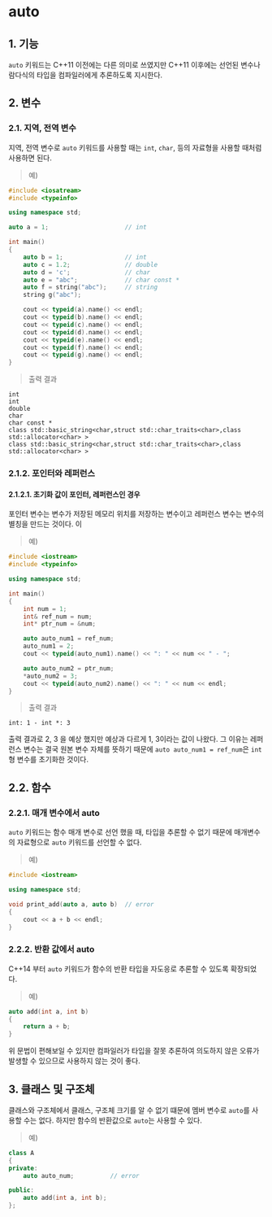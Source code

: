# auto

## 1. 기능
```auto``` 키워드는 C++11 이전에는 다른 의미로 쓰였지만 C++11 이후에는 선언된 변수나 람다식의 타입을 컴파일러에게 추론하도록 지시한다.

## 2. 변수

### 2.1. 지역, 전역 변수
지역, 전역 변수로 ```auto``` 키워드를 사용할 때는 ```int```, ```char```, 등의 자료형을 사용할 때처럼 사용하면 된다.

> 예)
```c++
#include <iosatream>
#include <typeinfo>

using namespace std;

auto a = 1;                     // int

int main()
{
    auto b = 1;                 // int
	auto c = 1.2;               // double
	auto d = 'c';               // char
	auto e = "abc";             // char const *
	auto f = string("abc");     // string
	string g("abc");

	cout << typeid(a).name() << endl;
	cout << typeid(b).name() << endl;
	cout << typeid(c).name() << endl;
	cout << typeid(d).name() << endl;
	cout << typeid(e).name() << endl;
	cout << typeid(f).name() << endl;
    cout << typeid(g).name() << endl;
}
```

> 출력 결과
```
int
int
double
char
char const *
class std::basic_string<char,struct std::char_traits<char>,class std::allocator<char> >
class std::basic_string<char,struct std::char_traits<char>,class std::allocator<char> >
```

### 2.1.2. 포인터와 레퍼런스

#### 2.1.2.1. 초기화 값이 포인터, 레퍼런스인 경우
포인터 변수는 변수가 저장된 메모리 위치를 저장하는 변수이고 레퍼런스 변수는 변수의 별칭을 만드는 것이다. 이

> 예)
```c++
#include <iostream>
#include <typeinfo>

using namespace std;

int main()
{
	int num = 1;
	int& ref_num = num;
	int* ptr_num = &num;

	auto auto_num1 = ref_num;
	auto_num1 = 2;
	cout << typeid(auto_num1).name() << ": " << num << " - ";

	auto auto_num2 = ptr_num;
	*auto_num2 = 3;
	cout << typeid(auto_num2).name() << ": " << num << endl;
}
```
> 출력 결과
```
int: 1 - int *: 3
```
출력 결과로 2, 3 을 예상 했지만 예상과 다르게 1, 3이라는 값이 나왔다. 그 이유는 레퍼런스 변수는 결국 원본 변수 자체를 뜻하기 때문에 ```auto auto_num1 = ref_num```은 ```int``` 형 변수를 초기화한 것이다. 

## 2.2. 함수

### 2.2.1. 매개 변수에서 auto
```auto``` 키워드는 함수 매개 변수로 선언 했을 때, 타입을 추론할 수 없기 때문에 매개변수의 자료형으로 ```auto``` 키워드를 선언할 수 없다.

> 예)
```c++
#include <iostream>

using namespace std;

void print_add(auto a, auto b)  // error
{
    cout << a + b << endl;    
}
```

### 2.2.2. 반환 값에서 auto
C++14 부터 ```auto``` 키워드가 함수의 반환 타입을 자도응로 추론할 수 있도록 확장되었다.

> 예)
```c++
auto add(int a, int b)
{
    return a + b;
}
```

위 문법이 편해보일 수 있지만 컴파일러가 타입을 잘못 추론하여 의도하지 않은 오류가 발생할 수 있으므로 사용하지 않는 것이 좋다.

## 3. 클래스 및 구조체
클래스와 구조체에서 클래스, 구조체 크기를 알 수 없기 떄문에 멤버 변수로 ```auto```를 사용할 수는 없다. 하지만 함수의 반환값으로 ```auto```는 사용할 수 있다.

> 예)
```c++
class A
{
private:
    auto auto_num;          // error

public:
    auto add(int a, int b);
};
```